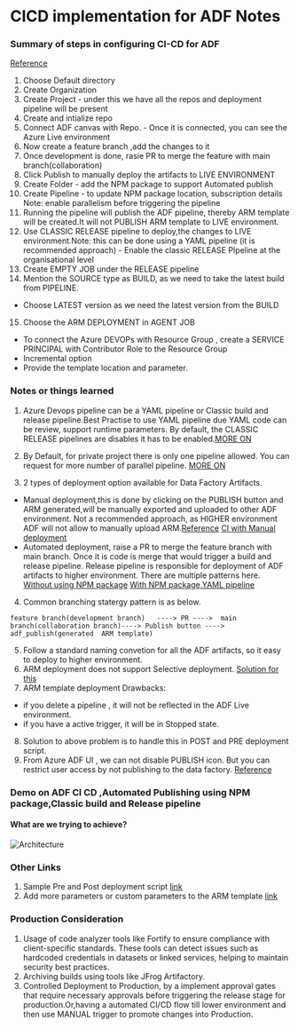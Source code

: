 # CICD implementation for ADF Notes 
### Summary of steps in configuring  CI-CD for ADF
[Reference](https://bulletbyte.weebly.com/tech/how-to-set-up-cicd-for-azure-data-factory-using-azure-devops)
1. Choose  Default directory
2. Create Organization
3. Create  Project  - under this we have all the  repos and deployment pipeline will  be present
4. Create and intialize repo
5. Connect ADF canvas with Repo.
        - Once it is connected, you can see the Azure Live environment
6. Now create a feature branch ,add the changes to  it
7. Once development is done, rasie PR to merge the feature with main branch(collaboration)
8. Click Publish to manually deploy the artifacts to LIVE ENVIRONMENT
9. Create Folder - add the NPM package to support Automated publish
10. Create Pipeline - to update NPM package location, subscription details
      Note: enable parallelism before triggering the pipeline
11. Running the pipeline will publish the ADF pipeline, thereby ARM template will be created.It will not PUBLISH ARM template
     to LIVE environment.
12. Use CLASSIC RELEASE pipeline to deploy,the changes to LIVE environment.Note: this can be done using a YAML pipeline (it is recommended approach)
        - Enable the classic RELEASE PIpeline at the organisational level
13. Create EMPTY JOB under the RELEASE pipeline
14. Mention the SOURCE type as BUILD, as we need to take the latest build  from PIPELINE.
- Choose LATEST version as we need the latest version from the BUILD
15. Choose the ARM DEPLOYMENT in AGENT JOB
- To connect the Azure DEVOPs with Resource Group , create a  SERVICE PRINCIPAL with Contributor Role to the Resource Group
- Incremental option
- Provide the template location and parameter.
### Notes or things learned
1. Azure Devops pipeline can be a YAML pipeline or Classic build and release pipeline.Best Practise to use YAML pipeline due YAML code can be review, support runtime parameters. By default, the CLASSIC RELEASE pipelines are disables it has to be enabled.[MORE ON](https://devblogs.microsoft.com/devops/disable-creation-of-classic-pipelines/)
2. By Default, for private project there is only one pipeline allowed. You can request for more number of parallel pipeline. 
[MORE ON](https://learn.microsoft.com/en-us/azure/devops/pipelines/licensing/concurrent-jobs?view=azure-devops&tabs=ms-hosted#how-much-do-parallel-jobs-cost)

3. 2 types of deployment option available for Data Factory Artifacts.
- Manual deployment,this is done by  clicking on the PUBLISH button and ARM generated,will be manually exported and uploaded  to other ADF environment. Not a recommended approach, as HIGHER environment ADF will not allow to manually upload ARM.[Reference](https://www.youtube.com/watch?v=oHIBFMchMpw)
[CI with Manual deployment](https://www.youtube.com/watch?v=oL9l_BYMhR0&t=1790s)
- Automated deployment, raise a PR to merge the feature branch with main branch. Once it is code is merge that would trigger a build and release pipeline. Release pipeline is  responsible for deployment of ADF artifacts to higher environment. There are multiple patterns here. 
        [Without using NPM package](https://www.youtube.com/watch?v=jJcikWOUqOk)
        [With NPM package,YAML pipeline](https://manjitsingh664.medium.com/automated-ci-cd-for-azure-data-factory-7d80e1cb84ef)

4. Common branching statergy pattern is as below.

 ```feature branch(development branch)   ----> PR ---->  main branch(collaboration branch)----> Publish button ----> adf_publish(generated  ARM template)```

5. Follow a standard naming convetion for all the ADF artifacts, so it easy  to deploy to higher environment.
6. ARM deployment does not support Selective deployment. [Solution for this](https://azureplayer.net/2019/06/deployment-of-azure-data-factory-with-azure-devops/)
7. ARM template deployment Drawbacks:
 - if you delete a pipeline , it will not be reflected in the ADF Live environment.
 - if you have a active trigger, it  will be in Stopped state.
8. Solution to above problem is to handle this in POST and PRE deployment script.
9. From Azure ADF UI , we can not disable PUBLISH icon. But you can restrict user access by not publishing to the data factory. [Reference](https://learn.microsoft.com/en-us/answers/questions/925491/how-to-disable-publishing-the-production-data-fact)

### Demo on ADF CI CD ,Automated Publishing using NPM package,Classic build and Release pipeline
#### What are we trying to achieve?
![Architecture](https://github.com/ZosBHAI/AzureDevops/blob/main/images/Azure_devops.drawio.png)
### Other Links
1. Sample Pre and Post deployment script [link](https://learn.microsoft.com/en-us/azure/data-factory/continuous-integration-delivery-sample-script)
2. Add more parameters or custom parameters to the ARM template [link](https://learn.microsoft.com/en-us/azure/data-factory/continuous-integration-delivery-resource-manager-custom-parameters)
### Production Consideration
1. Usage of code analyzer tools like Fortify to ensure compliance with client-specific standards. These tools can detect issues such as hardcoded credentials in datasets or linked services, helping to maintain security best practices.
2. Archiving builds using tools like JFrog Artifactory.
3. Controlled Deployment to Production, by a implement approval gates that require necessary approvals before triggering the release stage for production.Or,having a automated CI/CD flow till lower environment and then use MANUAL trigger to promote changes into Production.
